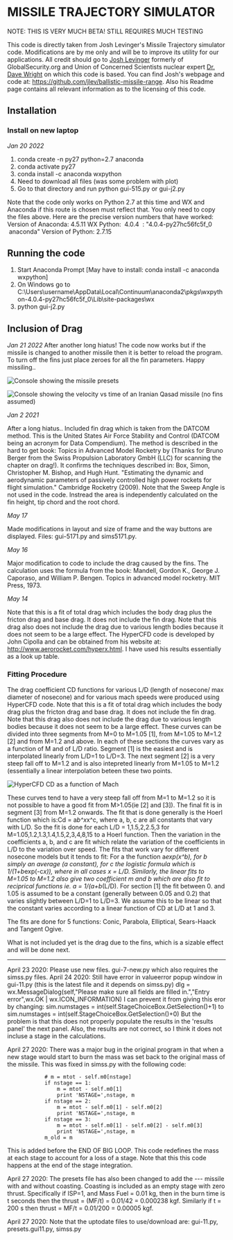 # MISSILE TRAJECTORY SIMULATOR
NOTE: THIS IS VERY MUCH BETA! STILL REQUIRES MUCH TESTING

This code is directly taken from Josh Levinger's Missile Trajectory simulator code. 
Modifications are by me only and will be to improve its utility for our applications. 
All credit should go to [Josh Levinger](https://www.levinger.net/josh/2005/09/01/ballistic-missile-simulation) formerly of GlobalSecurity.org and Union of Concerned Scientists 
nuclear expert [Dr. Dave Wright](https://web.archive.org/web/20190511073113/http://www.ucsusa.org/about/staff/staff/david-wright.html) on which this code is based. You can find Josh's webpage and 
code at: https://github.com/jlev/ballistic-missile-range. Also his Readme page contains 
all relevant information as to the licensing of this code.

## Installation

### Install on new laptop
*Jan 20 2022*

1) conda create -n py27 python=2.7 anaconda
2) conda activate py27
3) conda install -c anaconda wxpython
4) Need to download all files (was some problem with plot)
5) Go to that directory and run python gui-515.py or gui-j2.py

Note that the code only works on Python 2.7 at this time and WX and Anaconda if this route is chosen must reflect that. 
You only need to copy the files above. Here are the precise version numbers that have worked:
Version of Anaconda: 4.5.11
WX Python:  4.0.4  : "4.0.4-py27hc56fc5f_0    anaconda"
Version of Python: 2.7.15

## Running the code
1) Start Anaconda Prompt [May have to install: conda install -c anaconda wxpython]
2) On Windows go to C:\Users\username\AppData\Local\Continuum\anaconda2\pkgs\wxpython-4.0.4-py27hc56fc5f_0\Lib\site-packages\wx
3) python gui-j2.py

## Inclusion of Drag

*Jan 21 2022*
After another long hiatus! The code now works but if the missile is changed to another missile then it is better to reload the program. To turn off the fins just place zeroes for all the fin parameters. Happy missiling..

![Console showing the missile presets](https://github.com/ferencdv/missile_trajectory_simulator/blob/master/capture-simconsole.JPG)

![Console showing the velocity vs time of an Iranian Qasad missile (no fins assumed)](https://github.com/ferencdv/missile_trajectory_simulator/blob/master/capture-simresults.JPG)


*Jan 2 2021* 

After a long hiatus.. Included fin drag which is taken from the DATCOM method. This is the United States Air Force Stability and Control (DATCOM being an acronym 
for Data Compendium). The method is described in the hard to get book: Topics in Advanced Model Rocketry by (Thanks for Bruno Berger from the Swiss Propulsion Laboratory GmbH (LLC) for scanning the chapter on drag!). It confirms the techniques described in: Box, Simon, Christopher M. Bishop, and Hugh Hunt. "Estimating the dynamic and aerodynamic parameters of passively controlled high power rockets for flight simulation." Cambridge Rocketry (2009). Note that the Sweep Angle is not used in the code. Instread the area is independently calculated on the fin height, tip chord and the root chord. 

*May 17*

Made modifications in layout and size of frame and the way buttons are displayed. Files: gui-5171.py and sims5171.py.

*May 16*

Major modification to code to include the drag caused by the fins. The calculation uses the formula from the book: Mandell, Gordon K., George J. Caporaso, and William P. Bengen. Topics in advanced model rocketry. MIT Press, 1973.

*May 14*

Note that this is a fit of total drag which includes the body drag plus the fricton drag 
and base drag. It does not include the fin drag. Note that this drag also does not include 
the drag due to various length bodies because it does not seem to be a large effect. 
The HyperCFD code is developed by John Cipolla and can be obtained from his website at:
http://www.aerorocket.com/hyperx.html. I have used his results essentially as a look up
table.
    
### Fitting Procedure

The drag coefficient CD functions for various L/D (length of nosecone/ max diameter of 
nosecone) and for various mach speeds were produced using HyperCFD code. Note that this 
is a fit of total drag which includes the body drag plus the fricton drag and base drag. 
It does not include the fin drag. Note that this drag also does not include 
the drag due to various length bodies because it does not seem to be a large effect. 
These curves can be divided into three segments from M=0 to M=1.05 [1], from M=1.05 
to M=1.2 [2] and from M=1.2 and above. In each of these sections the curves vary as a 
function of M and of L/D ratio. Segment [1] is the easiest and is interpolated linearly
from L/D=1 to L/D=3. The next segment [2] is a very steep fall off to M=1.2 and 
is also intepreted linearly from M=1.05 to M=1.2 (essentially a linear interpolation
beteen these two points. 

![HyperCFD CD as a function of Mach](https://github.com/ferencdv/missile_trajectory_simulator/blob/master/Capture.JPG)

These curves tend to have a very steep fall off from M=1 to 
M=1.2 so it is not possible to have a good fit from M>1.05(ie [2] and [3]). The final
fit is in segment [3] from M=1.2 onwards. The fit that is done generally is the Hoerl
function which is:Cd = a*b^x*x^c, where a, b, c are all constants that vary with L/D.
So the fit is done for each L/D = 1,1.5,2,2.5,3 for M=1.05,1.2,1.3,1.4,1.5,2,3,4,8,15 
to a Hoerl function. Then the variation in the coefficients a, b, and c are fit which 
relate the variation of the coefficients in L/D to the variation over speed. The fits
that work vary for different nosecone models but it tends to fit:
For a the function a*exp(x^b), for b simply an average (a constant), for c the logistic 
formula which is 1/(1+b*exp(-c*x)), where in all cases x = L/D. Similarly, the linear 
fits to M=1.05 to M=1.2 also give two coefficient m and b which are also fit to 
reciprical functions ie. a = 1/(a+b*(L/D). For section [1] the fit between 0. and 1.05 
is assumed to be a constant (generally between 0.05 and 0.2) that varies slightly between
L/D=1 to L/D=3. We assume this to be linear so that the constant varies according to a
linear function of CD at L/D at 1 and 3.

The fits are done for 5 functions: Conic, Parabola, Elliptical, Sears-Haack and Tangent Ogive.

What is not included yet is the drag due to the fins, which is a sizable effect and will
be done next. 

---------------------------------------------------------------------------------------------

April 23 2020: Please use new files. gui-7-new.py which also requires the simss.py files.
April 24 2020: Still have error in valueerror popup window in gui-11.py (this is the latest file and it depends on simss.py)
           dlg = wx.MessageDialog(self,"Please make sure all fields are filled in.","Entry error",wx.OK | wx.ICON_INFORMATION)
I can prevent it from giving this eror by changing:
            sim.numstages = int(self.StageChoiceBox.GetSelection()+1) to sim.numstages = int(self.StageChoiceBox.GetSelection()+0)
 But the problem is that this does not properly populate the results in the 'results panel' the next panel. Also, the results are not correct, so I think it does not incluse a stage in the calculations.
 
April 27 2020: There was a major bug in the original program in that when a new stage would start to burn the mass was set back to the original mass of the missile. This was fixed in simss.py with the following code:

                # m = mtot - self.m0[nstage]
                if nstage == 1:
                    m = mtot - self.m0[1]
                    print 'NSTAGE=',nstage, m
                if nstage == 2:
                    m = mtot - self.m0[1] - self.m0[2]
                    print 'NSTAGE=',nstage, m                    
                if nstage == 3:
                    m = mtot - self.m0[1] - self.m0[2] - self.m0[3]
                    print 'NSTAGE=',nstage, m                    
                m_old = m
                
 This is added before the END OF BIG LOOP. This code redefines the mass at each stage to account for a loss of a stage. Note that this this code happens at the end of the stage integration.

April 27 2020: The presets file has also been changed to add the --- missile with and without coasting. Coasting is included as an empty stage with zero thrust. Specifically if ISP=1, and Mass Fuel = 0.01 kg, then in the burn time is t seconds then the thrust = (MF/t) = 0.01/42 = 0.000238 kgf. Similarly if t = 200 s then thrust = MF/t = 0.01/200 = 0.00005 kgf.

April 27 2020: Note that the uptodate files to use/download are: gui-11.py, presets.gui11.py, simss.py
